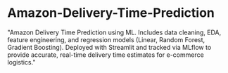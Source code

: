 # Amazon-Delivery-Time-Prediction
"Amazon Delivery Time Prediction using ML. Includes data cleaning, EDA, feature engineering, and regression models (Linear, Random Forest, Gradient Boosting). Deployed with Streamlit and tracked via MLflow to provide accurate, real-time delivery time estimates for e-commerce logistics."
